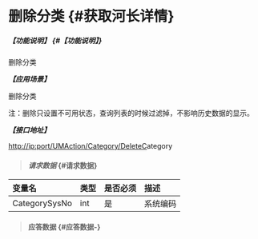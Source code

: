 # 删除分类 {#获取河长详情}

##### _【功能说明】_ {#【功能说明】}

删除分类

_**【应用场景】**_

删除分类

注：删除只设置不可用状态，查询列表的时候过滤掉，不影响历史数据的显示。

_**【接口地址】**_

[http://ip:port/UMAction/Category/DeleteC](http://ip:port/HMQuery/RiverMaster/GetRiverMasterByRiverMasterSysNo)ategory

> #### _请求数据_ {#请求数据}

| 变量名 | 类型 | 是否必须 | 描述 |
| :--- | :--- | :--- | :--- |
| CategorySysNo | int | 是 | 系统编码 |

> #### 应答数据 {#应答数据-}




